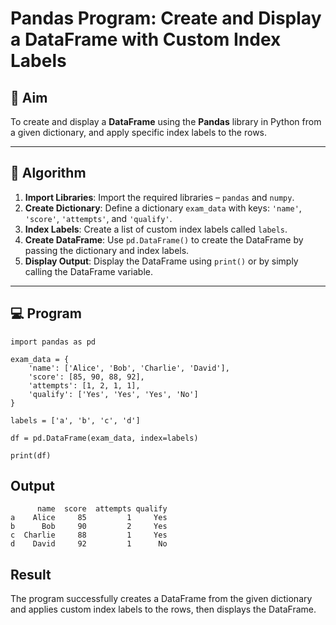 # Pandas Program: Create and Display a DataFrame with Custom Index Labels

## 🎯 Aim

To create and display a **DataFrame** using the **Pandas** library in Python from a given dictionary, and apply specific index labels to the rows.

---

## 🧠 Algorithm

1. **Import Libraries**: Import the required libraries – `pandas` and `numpy`.
2. **Create Dictionary**: Define a dictionary `exam_data` with keys: `'name'`, `'score'`, `'attempts'`, and `'qualify'`.
3. **Index Labels**: Create a list of custom index labels called `labels`.
4. **Create DataFrame**: Use `pd.DataFrame()` to create the DataFrame by passing the dictionary and index labels.
5. **Display Output**: Display the DataFrame using `print()` or by simply calling the DataFrame variable.

---

## 💻 Program
```
import pandas as pd

exam_data = {
    'name': ['Alice', 'Bob', 'Charlie', 'David'],
    'score': [85, 90, 88, 92],
    'attempts': [1, 2, 1, 1],
    'qualify': ['Yes', 'Yes', 'Yes', 'No']
}

labels = ['a', 'b', 'c', 'd']

df = pd.DataFrame(exam_data, index=labels)

print(df)
````

## Output
```
      name  score  attempts qualify
a    Alice     85         1     Yes
b      Bob     90         2     Yes
c  Charlie     88         1     Yes
d    David     92         1      No
```
## Result
The program successfully creates a DataFrame from the given dictionary and applies custom index labels to the rows, then displays the DataFrame.
